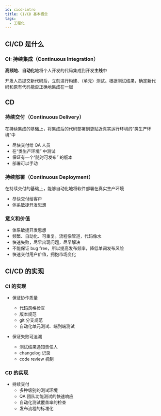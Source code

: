 ```yaml
---
id: cicd-intro
title: CI/CD 基本概念
tags:
  - 工程化
---
```


## CI/CD 是什么

### CI: 持续集成（Continuous Integration）

**高频地**、**自动化**地将个人开发的代码集成到开发**主线**中

开发人员提交新代码后，立刻进行构建、（单元）测试。根据测试结果，确定新代码和原有代码能否正确地集成在一起

## CD

### 持续交付（Continuous Delivery）

在持续集成的基础上，将集成后的代码部署到更贴近真实运行环境的“类生产环境”中

- 尽快交付给 QA 人员
- 在“类生产环境” 中测试
- 保证有一个“随时可发布” 的版本
- 部署可以手动

### 持续部署（Continuous Deployment）

在持续交付的基础上，能够自动化地将软件部署在真实生产环境

- 尽快交付给客户
- 体系敏捷开发思想

### 意义和价值

- 体系敏捷开发思想
- 频繁、自动化、可重复。流程像管道，代码像水
- 快速失败，尽早出现问题，尽早解决
- 不能保证 bug free，所以提高发布频率，降低单词发布风险
- 快速交付用户价值，拥抱市场变化

## CI/CD 的实现

### CI 的实现

- 保证协作质量
  - 代码风格检查
  - 版本规范
  - git 分支规范
  - 自动化单元测试、端到端测试

- 保证失败可追溯
  - 测试结果通知责任人
  - changelog 记录
  - code review 机制

### CD 的实现

- 持续交付
  - 多种级别的测试环境
  - QA 团队功能测试的快速响应
  - 自动化测试覆盖率的检查
  - 发布流程的标准化
